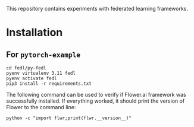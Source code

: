This repository contains experiments with federated learning frameworks.


# Installation

## For `pytorch-example`

```
cd fedl/py-fedl
pyenv virtualenv 3.11 fedl
pyenv activate fedl
pip3 install -r requirements.txt
```


The following command can be used to verify if Flower.ai framework was successfully installed.
If everything worked, it should print the version of Flower to the command line:

```
python -c "import flwr;print(flwr.__version__)"
```
